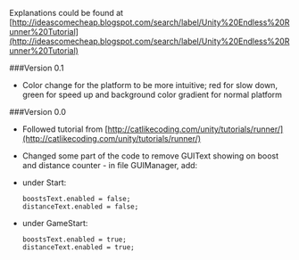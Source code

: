 Explanations could be found at [http://ideascomecheap.blogspot.com/search/label/Unity%20Endless%20Runner%20Tutorial](http://ideascomecheap.blogspot.com/search/label/Unity%20Endless%20Runner%20Tutorial)

###Version 0.1
- Color change for the platform to be more intuitive; red for slow down, green for speed up and background color gradient for normal platform

###Version 0.0
- Followed tutorial from [http://catlikecoding.com/unity/tutorials/runner/](http://catlikecoding.com/unity/tutorials/runner/)
- Changed some part of the code to remove GUIText showing on boost and distance counter - in file GUIManager, add:
 - under Start:

    `boostsText.enabled = false;`  
    `distanceText.enabled = false;`  

 - under GameStart:

    `boostsText.enabled = true;`  
    `distanceText.enabled = true;`  